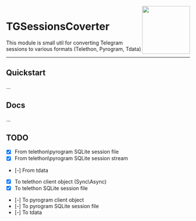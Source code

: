 <img src="https://cdn4.iconfinder.com/data/icons/socialcones/508/Telegram-256.png" align="right" width="131" />

# TGSessionsCoverter

This module is small util for converting Telegram sessions  to various formats (Telethon, Pyrogram, Tdata)
<hr/>


## Quickstart

...

## Docs

...


## TODO

- [x] From telethon\pyrogram SQLite session file
- [x] From telethon\pyrogram SQLite session stream
- [-] From tdata
- [x] To telethon client object (Sync\Async)
- [x] To telethon SQLite session file
- [-] To pyrogram client object
- [-] To pyrogram SQLite session file
- [-] To tdata
